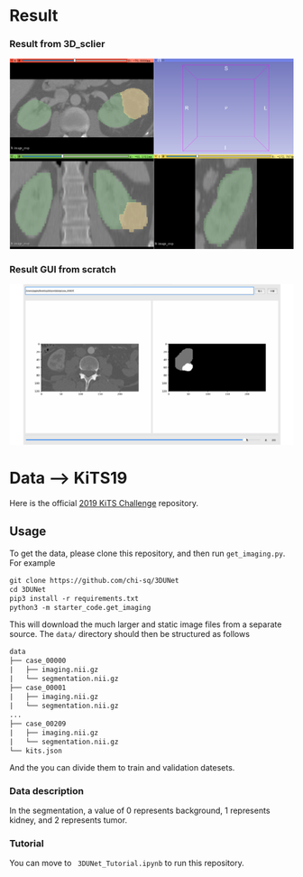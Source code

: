 # Result
### Result from 3D_sclier
![image](result/seg_predict.png)
### Result GUI from scratch
![image](result/res_gui.png)

# Data --> KiTS19

Here is the official [2019 KiTS Challenge](https://kits19.grand-challenge.org) repository.

## Usage

To get the data, please clone this repository, and then run `get_imaging.py`. For example
```text
git clone https://github.com/chi-sq/3DUNet
cd 3DUNet
pip3 install -r requirements.txt
python3 -m starter_code.get_imaging
```
This will download the much larger and static image files from a separate source. The `data/` directory should then be structured as follows

```
data
├── case_00000
|   ├── imaging.nii.gz
|   └── segmentation.nii.gz
├── case_00001
|   ├── imaging.nii.gz
|   └── segmentation.nii.gz
...
├── case_00209
|   ├── imaging.nii.gz
|   └── segmentation.nii.gz
└── kits.json
```
And the you can divide them to train and validation datesets.

###  Data description
In the segmentation, a value of 0 represents background, 1 represents kidney, and 2 represents tumor.

### Tutorial
You can move to ``` 3DUNet_Tutorial.ipynb``` to run this repository.

